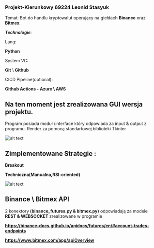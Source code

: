 ### Projekt-Kierunkowy 69224 Leonid Stasyuk

Temat: Bot do handlu kryptowalut operujący na giełdach **Binance** oraz **Bitmex**.

***Technologie***:

Lang:

**Python**

System VC:

**Git** \ **Github**

CICD Pipeline(optional):

**Github Actions - Azure \ AWS**


## Na ten moment jest zrealizowana GUI wersja projektu.

Program posiada moduł /interface który odpowiada za input & output z programu. Render za pomocą standartowej biblioteki Tkinter 

![alt text](https://sun9-45.userapi.com/impf/GsOm-kvjNjqR3IXjxcNm9GLkm2y5a8iVdd-EnQ/e3-RxoVhVI4.jpg?size=1430x369&quality=96&sign=0f56de5a326a4b96c93b813f1457e39e&type=album)

## Zimplementowane Strategie :

**Breakout**

**Techniczna(Manualna,RSI-oriented)**

![alt text](https://sun9-78.userapi.com/impf/4TGe6IM3NJNqAkcNzuxxeUYC7IPA-wweBV-cqw/G4apk3bxFxE.jpg?size=1042x335&quality=96&sign=eb9a2949a33e2c5466b7040972729778&type=album)

## Binance \ Bitmex API

2 konektory **(binance_futures.py & bitmex.py)** odpowiadają za modele **REST & WEBSOCKET** zrealizowane w programie 

**https://binance-docs.github.io/apidocs/futures/en/#account-trades-endpoints**

**https://www.bitmex.com/app/apiOverview**

